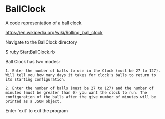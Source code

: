 # BallClock
A code representation of a ball clock.

https://en.wikipedia.org/wiki/Rolling_ball_clock

Navigate to the BallClock directory

$ ruby StartBallClock.rb 

Ball Clock has two modes:

	1. Enter the number of balls to use in the Clock (must be 27 to 127). Will tell you how many days it takes for clock's balls to return to its starting configuration.

	2. Enter the number of balls (must be 27 to 127) and the number of minutes (must be greater than 0) you want the clock to run. The configuration of the balls after the give number of minutes will be printed as a JSON object.

Enter 'exit' to exit the program

